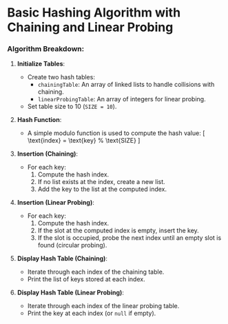 # Basic Hashing Algorithm with Chaining and Linear Probing

### Algorithm Breakdown:

1. **Initialize Tables**:
   - Create two hash tables:
     - `chainingTable`: An array of linked lists to handle collisions with chaining.
     - `linearProbingTable`: An array of integers for linear probing.
   - Set table size to 10 (`SIZE = 10`).

2. **Hash Function**:
   - A simple modulo function is used to compute the hash value:
     \[
     \text{index} = \text{key} \% \text{SIZE}
     \]

3. **Insertion (Chaining)**:
   - For each key:
     1. Compute the hash index.
     2. If no list exists at the index, create a new list.
     3. Add the key to the list at the computed index.

4. **Insertion (Linear Probing)**:
   - For each key:
     1. Compute the hash index.
     2. If the slot at the computed index is empty, insert the key.
     3. If the slot is occupied, probe the next index until an empty slot is found (circular probing).

5. **Display Hash Table (Chaining)**:
   - Iterate through each index of the chaining table.
   - Print the list of keys stored at each index.

6. **Display Hash Table (Linear Probing)**:
   - Iterate through each index of the linear probing table.
   - Print the key at each index (or `null` if empty).
